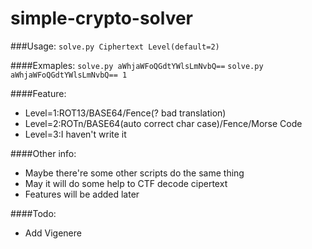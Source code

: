 # simple-crypto-solver

###Usage:
```solve.py Ciphertext Level(default=2)```

####Exmaples: 
```solve.py aWhjaWFoQGdtYWlsLmNvbQ==```
```solve.py aWhjaWFoQGdtYWlsLmNvbQ== 1```

####Feature:
* Level=1:ROT13/BASE64/Fence(? bad translation)
* Level=2:ROTn/BASE64(auto correct char case)/Fence/Morse Code
* Level=3:I haven't write it

####Other info:
* Maybe there're some other scripts do the same thing
* May it will do some help to CTF decode cipertext
* Features will be added later

####Todo:
* Add Vigenere